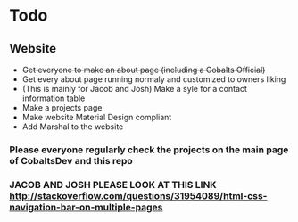 # Todo  
   ## Website  
       
   - ~~Get everyone to make an about page (including a Cobalts Official)~~
   - Get every about page running normaly and customized to owners liking 
   - (This is mainly for Jacob and Josh) Make a syle for a contact information table  
   - Make a projects page  
   - Make website Material Design compliant
   - ~~Add Marshal to the website~~
   
   
### Please everyone regularly check the projects on the main page of CobaltsDev and this repo 
 
### JACOB AND JOSH PLEASE LOOK AT THIS LINK http://stackoverflow.com/questions/31954089/html-css-navigation-bar-on-multiple-pages

